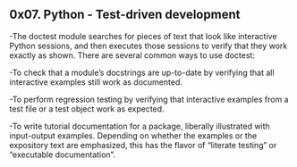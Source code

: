 ## 0x07. Python - Test-driven development

-The doctest module searches for pieces of text that look like interactive Python sessions, and then executes those sessions to verify that they work exactly as shown. There are several common ways to use doctest: <br />

-To check that a module’s docstrings are up-to-date by verifying that all interactive examples still work as documented. <br />

-To perform regression testing by verifying that interactive examples from a test file or a test object work as expected. <br />

-To write tutorial documentation for a package, liberally illustrated with input-output examples. Depending on whether the examples or the expository text are emphasized, this has the flavor of “literate testing” or “executable documentation”. <br />